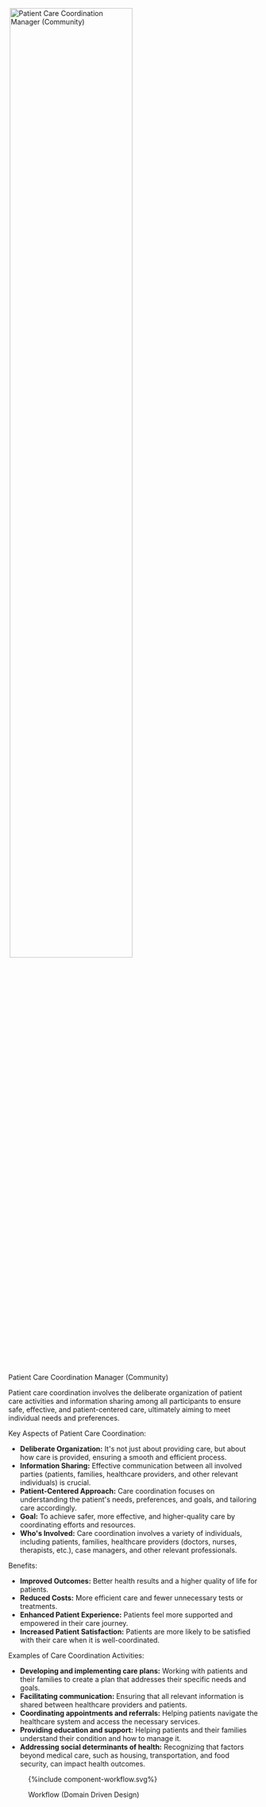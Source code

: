 
<img style="padding:3px;width:70%;" src="Patient Care Coordination.drawio.png" alt="Patient Care Coordination Manager (Community)"/>
<p class="figureTitle">Patient Care Coordination Manager (Community)</p>   

Patient care coordination involves the deliberate organization of patient care activities and information sharing among all participants to ensure safe, effective, and patient-centered care, ultimately aiming to meet individual needs and preferences.

Key Aspects of Patient Care Coordination:

- **Deliberate Organization:** It's not just about providing care, but about how care is provided, ensuring a smooth and efficient process.
- **Information Sharing:** Effective communication between all involved parties (patients, families, healthcare providers, and other relevant individuals) is crucial.
- **Patient-Centered Approach:** Care coordination focuses on understanding the patient's needs, preferences, and goals, and tailoring care accordingly.
- **Goal:** To achieve safer, more effective, and higher-quality care by coordinating efforts and resources.
- **Who's Involved:** Care coordination involves a variety of individuals, including patients, families, healthcare providers (doctors, nurses, therapists, etc.), case managers, and other relevant professionals.

Benefits:
- **Improved Outcomes:** Better health results and a higher quality of life for patients.
- **Reduced Costs:** More efficient care and fewer unnecessary tests or treatments.
- **Enhanced Patient Experience:** Patients feel more supported and empowered in their care journey.
- **Increased Patient Satisfaction:** Patients are more likely to be satisfied with their care when it is well-coordinated.

Examples of Care Coordination Activities:
- **Developing and implementing care plans:** Working with patients and their families to create a plan that addresses their specific needs and goals.
- **Facilitating communication:** Ensuring that all relevant information is shared between healthcare providers and patients.
- **Coordinating appointments and referrals:** Helping patients navigate the healthcare system and access the necessary services.
- **Providing education and support:** Helping patients and their families understand their condition and how to manage it.
- **Addressing social determinants of health:** Recognizing that factors beyond medical care, such as housing, transportation, and food security, can impact health outcomes.

<figure>
{%include component-workflow.svg%}
<p id="fX.X.X.X-X" class="figureTitle">Workflow (Domain Driven Design)</p>
</figure>
<br clear="all">
